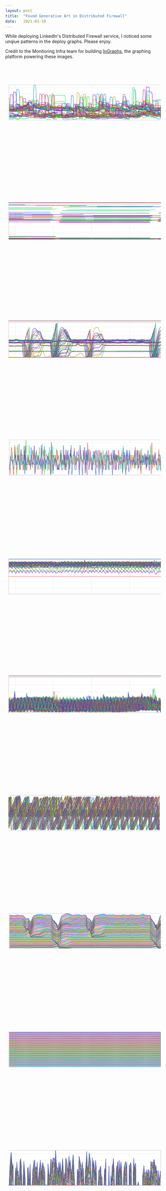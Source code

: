 ```yaml
---
layout: post
title:  "Found Generative Art in Distributed Firewall"
date:   2021-03-10
---
```


While deploying LinkedIn's Distributed Firewall service, I noticed some unqiue patterns in the deploy graphs. Please enjoy.

Credit to the Monitoring Infra team for building <a href="https://engineering.linkedin.com/blog/2017/08/ingraphs--monitoring-and-unexpected-artwork" alt="Ingraphs - monitoring and unexpected artwork">InGraphs</a>, the graphing platform powering these images.

<br> <br> <br>

<div style="text-align: center">


  <img alt="Generative Art 3" src="/assets/found-generative-art/3.png" />
  <br><br><br><br><br><br><br><br><br><br><br><br><br><br><br><br>
  <img alt="Generative Art 4" src="/assets/found-generative-art/4.png" />
  <br><br><br><br><br><br><br><br><br><br><br><br><br><br><br><br>
  <img alt="Generative Art 1" src="/assets/found-generative-art/1.png" />
  <br><br><br><br><br><br><br><br><br><br><br><br><br><br><br><br>
  <img alt="Generative Art 2" src="/assets/found-generative-art/2.png" />
  <br><br><br><br><br><br><br><br><br><br><br><br><br><br><br><br>
  <img alt="Generative Art 6" src="/assets/found-generative-art/6.png" />
  <br><br><br><br><br><br><br><br><br><br><br><br><br><br><br><br>
  <img alt="Generative Art 7" src="/assets/found-generative-art/7.png" />
  <br><br><br><br><br><br><br><br><br><br><br><br><br><br><br><br>
  <img alt="Generative Art 8" src="/assets/found-generative-art/8.png" />
  <br><br><br><br><br><br><br><br><br><br><br><br><br><br><br><br>
  <img alt="Generative Art 11" src="/assets/found-generative-art/11.png" />
  <br><br><br><br><br><br><br><br><br><br><br><br><br><br><br><br>
  <img alt="Generative Art 13" src="/assets/found-generative-art/13.png" />
  <br><br><br><br><br><br><br><br><br><br><br><br><br><br><br><br>
  <img alt="Generative Art 14" src="/assets/found-generative-art/14.png" />
  <br><br><br><br><br><br><br><br><br><br><br><br><br><br><br><br>

</div>

